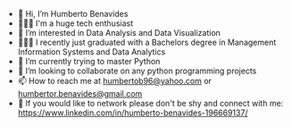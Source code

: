 - 👋 Hi, I’m Humberto Benavides
- 👨🏼‍💻 I'm a huge tech enthusiast
- 👀 I’m interested in Data Analysis and Data Visualization
- 👨🏼‍🎓 I recently just graduated with a Bachelors degree in Management Information Systems and Data Analytics
- 🌱 I’m currently trying to master Python
- 💞️ I’m looking to collaborate on any python programming projects
- 📫 How to reach me at humbertob96@yahoo.com or humbertor.benavides@gmail.com
- 📲 If you would like to network please don't be shy and connect with me: https://www.linkedin.com/in/humberto-benavides-196669137/

<!---
HumbertoBen/HumbertoBen is a ✨ special ✨ repository because its `README.md` (this file) appears on your GitHub profile.
You can click the Preview link to take a look at your changes.
--->
